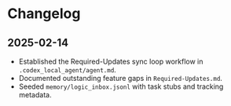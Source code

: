 # Changelog

## 2025-02-14
- Established the Required-Updates sync loop workflow in `.codex_local_agent/agent.md`.
- Documented outstanding feature gaps in `Required-Updates.md`.
- Seeded `memory/logic_inbox.jsonl` with task stubs and tracking metadata.
